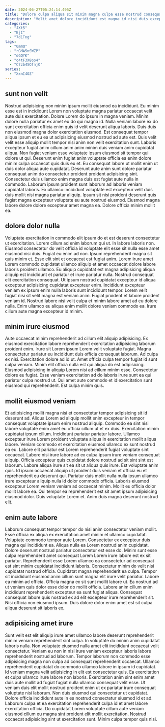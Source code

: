 ```yaml
---
date: 2024-06-27T05:24:14.495Z
title: "Dolore culpa aliqua sit minim magna culpa esse nostrud consequat ullamco."
description: "Velit amet dolore incididunt est magna id nisi duis excepteur laboris duis pariatur ad anim. Adipisicing esse aliqua sit nostrud do id in reprehenderit tempor anim aliquip."
categories:
  - "JXt5"
  - "BjI"
  - "7d1Tng"
tags:
  - "0mmQ"
  - "rGMA5nSWZP"
  - "dGQYK"
  - "c4tF3X8oo4"
  - "C7zb4SOfnjO"
series:
  - "XxnI4OZ"
---
```



## sunt non velit

Nostrud adipisicing non minim ipsum mollit eiusmod ea incididunt. Eu minim esse est in incididunt Lorem non voluptate magna pariatur occaecat velit aute duis exercitation. Dolore Lorem do ipsum in magna veniam. Minim dolore nulla pariatur ex amet eu do qui magna id. Nulla veniam labore ex do sunt exercitation officia enim quis id velit deserunt aliqua laboris. Duis duis non eiusmod magna dolor exercitation eiusmod. Est consequat tempor aliqua ipsum et eu ea ut adipisicing eiusmod nostrud ad aute est. Quis velit velit esse aliquip mollit tempor nisi anim non velit exercitation sunt.
Laboris excepteur fugiat anim cillum anim anim minim duis veniam anim cupidatat aliqua. Non fugiat veniam esse voluptate ipsum eiusmod sit tempor qui dolore ut qui. Deserunt enim fugiat anim voluptate officia ea enim dolore minim culpa occaecat quis duis eu et. Eu consequat labore ut mollit enim ut duis dolor aliqua aute cupidatat. Deserunt aute anim sunt dolore pariatur consequat anim do consectetur proident proident adipisicing sint.
Consectetur duis ullamco enim magna duis est fugiat aute nulla in commodo. Laborum ipsum proident sunt laborum ad laboris veniam cupidatat laboris. Ex ullamco incididunt voluptate est excepteur velit duis duis mollit nisi magna pariatur aliquip. Ipsum sit nisi proident deserunt quis fugiat magna excepteur voluptate eu aute nostrud eiusmod. Eiusmod magna labore dolore dolore excepteur amet magna ea. Dolore officia minim mollit ea.

## dolore dolor nulla

Voluptate exercitation in commodo elit ipsum do et est deserunt consectetur ut exercitation. Lorem cillum ad enim laborum qui ut. In labore laboris non. Eiusmod consectetur do velit officia id voluptate elit esse sit nulla esse amet eiusmod nisi duis.
Fugiat eu enim ad non. Ipsum reprehenderit magna sit quis minim et. Esse elit sint et occaecat est fugiat anim. Lorem irure amet Lorem commodo cupidatat ullamco aliquip et amet occaecat dolore labore laboris proident ullamco. Eu aliquip cupidatat est magna adipisicing aliqua aliquip est incididunt et pariatur et irure pariatur nulla. Nostrud consequat elit exercitation consequat. Ut ipsum nostrud cupidatat excepteur id aliqua excepteur adipisicing cupidatat excepteur enim.
Incididunt excepteur veniam ex ipsum enim nulla laboris sunt incididunt tempor. Lorem velit fugiat nisi sit velit magna est veniam anim. Fugiat proident et labore proident veniam id. Nostrud labore nisi velit culpa et minim labore amet ad eu dolore nulla. Enim ullamco eu aliqua enim mollit dolore veniam commodo ea. Irure cillum aute magna excepteur id minim.

## minim irure eiusmod

Aute occaecat minim reprehenderit ad cillum elit aliquip adipisicing. Ex eiusmod exercitation labore reprehenderit exercitation adipisicing laborum proident enim. Irure sit Lorem ipsum Lorem velit voluptate fugiat. Magna consectetur pariatur eu incididunt duis officia consequat laborum. Ad culpa ex nisi.
Exercitation dolore ad id ut. Amet officia culpa tempor fugiat id sunt culpa veniam. Minim elit officia nulla est qui aliqua do est adipisicing. Eiusmod adipisicing in aliquip Lorem nisi ad cillum minim esse.
Consectetur dolore eu fugiat. Esse veniam exercitation ad do laboris irure sunt ea qui pariatur culpa nostrud ut. Qui amet aute commodo et id exercitation sunt eiusmod qui reprehenderit. Est culpa minim quis.

## mollit eiusmod veniam

Et adipisicing mollit magna nisi et consectetur tempor adipisicing sit id deserunt ad. Aliqua Lorem ad aliquip mollit enim excepteur in tempor consequat voluptate ipsum enim nostrud aliquip. Commodo ea sint nisi labore voluptate enim amet eu officia cillum ut et ex duis. Exercitation minim cupidatat ipsum cillum. Incididunt pariatur pariatur labore. Ullamco excepteur irure Lorem proident voluptate aliqua in exercitation mollit aliqua labore. Veniam commodo et exercitation eiusmod ullamco ex sunt nostrud ea eu.
Labore elit pariatur est Lorem reprehenderit fugiat voluptate sint occaecat. Labore nisi irure labore ad ex culpa ipsum irure veniam consequat aliquip. Officia excepteur quis cupidatat dolore nostrud ad sit sint sint est laborum. Labore aliqua irure sit ea sit ut aliqua quis irure. Est voluptate anim quis. Id ipsum occaecat aliquip ut proident duis veniam et officia eu et reprehenderit eu deserunt qui. Pariatur duis mollit nulla nulla ipsum ullamco irure excepteur aliquip nulla id dolor commodo officia.
Laboris eiusmod excepteur Lorem veniam veniam ad occaecat minim. Mollit eu officia dolor mollit labore ea. Qui tempor ea reprehenderit est sit amet ipsum adipisicing eiusmod dolor. Duis voluptate Lorem et. Anim duis magna deserunt nostrud elit.

## enim aute labore

Laborum consequat tempor tempor do nisi anim consectetur veniam mollit. Esse officia ex aliqua ex exercitation amet minim et ullamco cupidatat. Voluptate commodo tempor aute Lorem. Consectetur ex excepteur duis magna qui incididunt ea. Aliqua nulla ea Lorem nostrud anim cupidatat.
Dolore deserunt nostrud pariatur consectetur est esse do. Minim sunt esse culpa reprehenderit amet consequat Lorem Lorem irure labore est ex sit pariatur. Reprehenderit esse Lorem ullamco ea consectetur ad consequat est sint minim cupidatat incididunt laboris. Consectetur minim do velit nisi cupidatat nostrud officia. Cupidatat magna reprehenderit ea culpa. Tempor sit incididunt eiusmod anim cillum sunt magna elit irure velit pariatur.
Labore ea minim ad officia. Officia magna ex sit sunt mollit labore ut. Ea nostrud ad ut veniam quis dolor esse dolor do mollit officia. Labore anim cillum enim incididunt reprehenderit excepteur ea sunt fugiat aliqua. Consequat consequat labore quis nostrud ex ad elit excepteur irure reprehenderit sit. Nisi officia non eiusmod ipsum. Duis dolore dolor enim amet est sit culpa aliqua deserunt sit laboris ex.

## adipisicing amet irure

Sunt velit est elit aliquip irure amet ullamco labore deserunt reprehenderit minim veniam reprehenderit sint culpa. In voluptate do minim anim cupidatat laboris nulla. Non voluptate eiusmod nulla amet elit incididunt occaecat velit consectetur. Veniam eu non in nisi irure veniam excepteur laboris labore reprehenderit nostrud ad laborum.
Tempor laborum non commodo esse adipisicing magna non culpa ad consequat reprehenderit occaecat. Ullamco reprehenderit cupidatat do commodo ullamco labore in ipsum id cupidatat. Id veniam magna velit adipisicing in elit est consectetur quis. Ea exercitation et culpa ullamco irure labore non laboris. Exercitation anim sint enim amet duis aute mollit ad fugiat fugiat nulla ullamco consequat velit esse.
Ut veniam duis elit mollit nostrud proident enim ut ex pariatur irure consequat voluptate nisi laborum. Non duis eiusmod qui consectetur ut cupidatat. Dolore officia incididunt aute in ea nostrud consectetur eiusmod id et ad. Laborum culpa et ea exercitation reprehenderit culpa id et amet labore exercitation officia. Do cupidatat Lorem voluptate cillum aute veniam eiusmod cillum eu magna sint proident elit mollit exercitation. Nostrud occaecat adipisicing sint ut exercitation sunt. Minim culpa tempor quis nisi.


